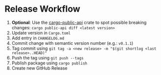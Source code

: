 # Release Workflow

1. **Optional**: Use the
   [cargo-public-api](https://crates.io/crates/cargo-public-api) crate to spot
   possible breaking changes: `cargo public-api diff <latest version>`
1. Update version in `Cargo.toml`
1. Add entry in `CHANGELOG.md`
1. Commit change with semantic version number (e.g.: `v0.1.1`)
1. Tag commit using `git tag -a <new release> -m "$(git shortlog <last release>..HEAD)"`
1. Push the tag using `git push --tags`
1. Publish package using `cargo publish`
1. Create new GitHub Release
